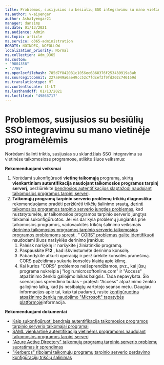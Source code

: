 ```yaml
---
title: Problemos, susijusios su besiūlių SSO integravimu su mano vietinėje programėlėmis
ms.author: v-aiyengar
author: AshaIyengar21
manager: dansimp
ms.date: 01/13/2021
ms.audience: Admin
ms.topic: article
ms.service: o365-administration
ROBOTS: NOINDEX, NOFOLLOW
localization_priority: Normal
ms.collection: Adm_O365
ms.custom:
- "9004356"
- "7798"
ms.openlocfilehash: 785d7f842031c1056ec6868376f253439919a3ab
ms.sourcegitcommit: 227a949a6ae49cc52c7fdcef2f9fd202c746169d
ms.translationtype: MT
ms.contentlocale: lt-LT
ms.lasthandoff: 01/13/2021
ms.locfileid: "49868717"
---
```

# <a name="issues-with-integrating-seamless-sso-with-my-on-premises-apps"></a>Problemos, susijusios su besiūlių SSO integravimu su mano vietinėje programėlėmis

Norėdami šalinti triktis, susijusias su sklandžiais SSO integravimu su vietinėse taikomosiose programose, atlikite šiuos veiksmus:

**Rekomenduojami veiksmai**

1. Norėdami sukonfigūruoti **vietinę taikomąją** programą, skirtą **vienkartiniam autentifikacija naudojant taikomosios programos tarpinį serverį**, peržiūrėkite [bendrosios autentifikacijos slaptažodį naudojant taikomosios programos tarpinį serverį](https://docs.microsoft.com/azure/active-directory/manage-apps/application-proxy-configure-single-sign-on-password-vaulting).
1. **Taikomųjų programų tarpinio serverio problemų trikčių diagnostika**: rekomenduojame pradėti peržiūrėti trikčių šalinimo srautą, [derinti taikomosios programos tarpinio serverio jungties problemas](https://docs.microsoft.com/azure/active-directory/manage-apps/application-proxy-debug-connectors), kad nustatytumėte, ar taikomosios programos tarpinio serverio jungtys tinkamai sukonfigūruotos. Jei vis dar kyla problemų jungiantis prie taikomosios programos, vadovaukitės trikčių šalinimo veiksmais [derinimo taikomosios programos tarpinio serverio taikomosios programos problemoms spręsti](https://docs.microsoft.com/azure/active-directory/manage-apps/application-proxy-debug-apps). " [CORS" problemas galite identifikuoti](https://docs.microsoft.com/azure/active-directory/manage-apps/application-proxy-understand-cors-issues#understand-and-identify-cors-issues) naudodami šiuos naršyklės derinimo įrankius:
    1. Paleisk naršyklę ir naršykite į žiniatinklio programą.
    1. Paspauskite **F12** , kad iškviestumėte derinimo konsolę.
    1. Pabandykite atkurti operaciją ir peržiūrėkite konsolės pranešimą. CORS pažeidimas sukuria konsolės klaidą apie kilmę.
    1. Kai kurios "CORS" problemos neišsprendžiamos, pvz., kai jūsų programa nukreipia į "login.microsoftonline.com" ir "Access" atpažinimo ženklo galiojimo laikas baigsis. Tada nepavyksta. Šio scenarijaus sprendimo būdas – pratęsti "Access" atpažinimo ženklo galiojimo laiką, kad jis nesibaigtų vartotojo seanso metu. Daugiau informacijos apie tai, kaip tai padaryti, rasite [konfigūruotina atpažinimo ženklų naudojimo "Microsoft" tapatybės platformoje](https://docs.microsoft.com/azure/active-directory/develop/active-directory-configurable-token-lifetimes)informacija.

**Rekomenduojami dokumentai**

- [Kaip sukonfigūruoti bendrąją autentifikacija taikomosios programos tarpinio serverio taikomajai programai](https://docs.microsoft.com/azure/active-directory/manage-apps/application-proxy-config-sso-how-to)
- [SAML vienkartinė autentifikacija vietinėms programoms naudojant taikomosios programos tarpinį serverį](https://docs.microsoft.com/azure/active-directory/manage-apps/application-proxy-configure-single-sign-on-on-premises-apps)
- ["Azure Active Directory" taikomųjų programų tarpinio serverio problemų supratimas ir sprendimas](https://docs.microsoft.com/azure/active-directory/manage-apps/application-proxy-understand-cors-issues#solutions-for-application-proxy-cors-issues)
- ["Kerberos" ribojami taikomųjų programų tarpinio serverio perdavimo konfigūracijų trikčių šalinimas](https://docs.microsoft.com/azure/active-directory/manage-apps/application-proxy-back-end-kerberos-constrained-delegation-how-to)